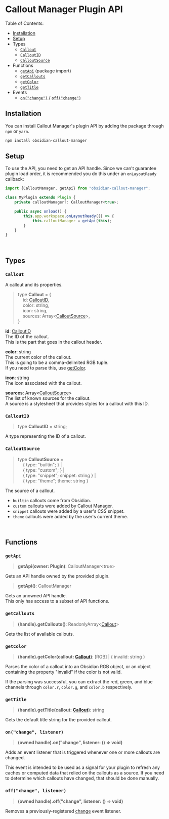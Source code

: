 # Callout Manager Plugin API

Table of Contents:

- [Installation](#installation)
- [Setup](#setup)
- Types
  - [`Callout`](#callout)
  - [`CalloutID`](#calloutid)
  - [`CalloutSource`](#calloutsource)
- Functions
  - [`getApi`](#getapi) (package import)
  - [`getCallouts`](#getcallouts)
  - [`getColor`](#getcolor)
  - [`getTitle`](#gettitle)
- Events
  - [`on("change")`](#onchange-listener) / [`off("change")`](#offchange-listener)

## Installation
You can install Callout Manager's plugin API by adding the package through `npm` or `yarn`.

```bash
npm install obsidian-callout-manager
```

## Setup

To use the API, you need to get an API handle. Since we can't guarantee plugin load order, it is recommended you do this under an `onLayoutReady` callback:

```ts
import {CalloutManager, getApi} from "obsidian-callout-manager";

class MyPlugin extends Plugin {
	private calloutManager?: CalloutManager<true>;

	public async onload() {
		this.app.workspace.onLayoutReady(() => {
			this.calloutManager = getApi(this);
		}
	}
}
```

&nbsp;

## Types

### `Callout`
A callout and its properties.
> type **Callout** = {  
> &nbsp;&nbsp;&nbsp; id: [CalloutID](#calloutid),  
> &nbsp;&nbsp;&nbsp; color: string,  
> &nbsp;&nbsp;&nbsp; icon: string,  
> &nbsp;&nbsp;&nbsp; sources: Array<[CalloutSource](#calloutsource)>,  
> }

**id**: [CalloutID](#calloutid)  
The ID of the callout.  
This is the part that goes in the callout header.  

**color**: string  
The current color of the callout.  
This is going to be a comma-delimited RGB tuple.  
If you need to parse this, use [getColor](#getcolor).

**icon**: string  
The icon associated with the callout.

**sources**: Array<[CalloutSource](#calloutsource)>  
The list of known sources for the callout.  
A source is a stylesheet that provides styles for a callout with this ID.

### `CalloutID`
> type **CalloutID** = string;

A type representing the ID of a callout.

### `CalloutSource`
> type **CalloutSource** =  
> &nbsp;&nbsp;&nbsp; { type: "builtin"; } |  
> &nbsp;&nbsp;&nbsp; { type: "custom"; } |  
> &nbsp;&nbsp;&nbsp; { type: "snippet"; snippet: string } |  
> &nbsp;&nbsp;&nbsp; { type: "theme"; theme: string }

The source of a callout.

- `builtin` callouts come from Obsidian.
- `custom` callouts were added by Callout Manager.
- `snippet` callouts were added by a user's CSS snippet.
- `theme` callouts were added by the user's current theme.


&nbsp;

## Functions

### `getApi`
> **getApi(owner: Plugin)**: CalloutManager&lt;true&gt;

Gets an API handle owned by the provided plugin.  

> **getApi()**: CalloutManager

Gets an unowned API handle.  
This only has access to a subset of API functions.

### `getCallouts`
> **(handle).getCallouts()**: ReadonlyArray&lt;[Callout](#callout)&gt;

Gets the list of available callouts.

### `getColor`
> **(handle).getColor(callout: [Callout](#callout))**: [RGB] | { invalid: string }

Parses the color of a callout into an Obsidian RGB object, or an object containing the property "invalid" if the color is not valid.

If the parsing was successful, you can extract the red, green, and blue channels through `color.r`, `color.g`, and `color.b` respectively.

### `getTitle`
> **(handle).getTitle(callout: [Callout](#callout))**: string

Gets the default title string for the provided callout.

### `on("change", listener)`
> **(owned handle).on("change", listener: () => void)**

Adds an event listener that is triggered whenever one or more callouts are changed.  

This event is intended to be used as a signal for your plugin to refresh any caches or computed data that relied on the callouts as a source. If you need to determine which callouts have changed, that should be done manually.

### `off("change", listener)`
> **(owned handle).off("change", listener: () => void)**

Removes a previously-registered [change](#onchange-listener) event listener.
